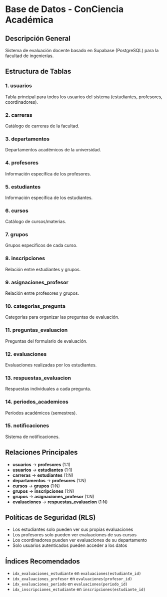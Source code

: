 # Base de Datos - ConCiencia Académica

## Descripción General
Sistema de evaluación docente basado en Supabase (PostgreSQL) para la facultad de ingenierías.

## Estructura de Tablas

### 1. **usuarios**
Tabla principal para todos los usuarios del sistema (estudiantes, profesores, coordinadores).

### 2. **carreras**
Catálogo de carreras de la facultad.

### 3. **departamentos**
Departamentos académicos de la universidad.

### 4. **profesores**
Información específica de los profesores.

### 5. **estudiantes**
Información específica de los estudiantes.

### 6. **cursos**
Catálogo de cursos/materias.

### 7. **grupos**
Grupos específicos de cada curso.

### 8. **inscripciones**
Relación entre estudiantes y grupos.

### 9. **asignaciones_profesor**
Relación entre profesores y grupos.

### 10. **categorias_pregunta**
Categorías para organizar las preguntas de evaluación.

### 11. **preguntas_evaluacion**
Preguntas del formulario de evaluación.

### 12. **evaluaciones**
Evaluaciones realizadas por los estudiantes.

### 13. **respuestas_evaluacion**
Respuestas individuales a cada pregunta.

### 14. **periodos_academicos**
Períodos académicos (semestres).

### 15. **notificaciones**
Sistema de notificaciones.

## Relaciones Principales

- **usuarios** → **profesores** (1:1)
- **usuarios** → **estudiantes** (1:1)
- **carreras** → **estudiantes** (1:N)
- **departamentos** → **profesores** (1:N)
- **cursos** → **grupos** (1:N)
- **grupos** → **inscripciones** (1:N)
- **grupos** → **asignaciones_profesor** (1:N)
- **evaluaciones** → **respuestas_evaluacion** (1:N)

## Políticas de Seguridad (RLS)

- Los estudiantes solo pueden ver sus propias evaluaciones
- Los profesores solo pueden ver evaluaciones de sus cursos
- Los coordinadores pueden ver evaluaciones de su departamento
- Solo usuarios autenticados pueden acceder a los datos

## Índices Recomendados

- `idx_evaluaciones_estudiante` en `evaluaciones(estudiante_id)`
- `idx_evaluaciones_profesor` en `evaluaciones(profesor_id)`
- `idx_evaluaciones_periodo` en `evaluaciones(periodo_id)`
- `idx_inscripciones_estudiante` en `inscripciones(estudiante_id)`
